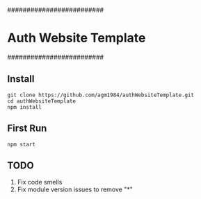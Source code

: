 #########################
# Auth Website Template #
#########################

## Install
```
git clone https://github.com/agm1984/authWebsiteTemplate.git
cd authWebsiteTemplate
npm install
```

## First Run
```
npm start
```

## TODO
1. Fix code smells
2. Fix module version issues to remove "*"
